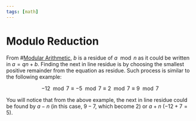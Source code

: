 ```yaml
---
tags: [math]
---
```


# Modulo Reduction

From #[Modular Arithmetic](202210090858.md), $b$ is a residue of $a \mod n$ as
it could be written in $a = qn + b$. Finding the next in line residue is by
choosing the smallest positive remainder from the equation as residue. Such
process is similar to the following example:

$$
-12 \mod 7 \equiv -5 \mod 7 \equiv 2 \mod 7 \equiv 9 \mod 7
$$

You will notice that from the above example, the next in line residue could be
found by $a - n$ (in this case, $9 - 7$, which become $2$) or $a + n$ ($-12 + 7
= 5$).
